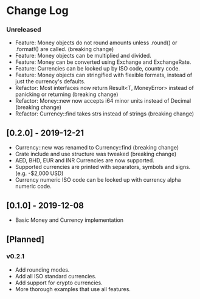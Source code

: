 # Change Log

### Unreleased
* Feature: Money objects do not round amounts unless .round() or .format!() are called. (breaking change)
* Feature: Money objects can be multiplied and divided.
* Feature: Money can be converted using Exchange and ExchangeRate.  
* Feature: Currencies can be looked up by ISO code, country code. 
* Feature: Money objects can stringified with flexible formats, instead of just the currency's defaults.
* Refactor: Most interfaces now return Result<T, MoneyError> instead of panicking or returning <T> (breaking change)
* Refactor: Money::new now accepts i64 minor units instead of Decimal (breaking change)
* Refactor: Currency::find takes strs instead of strings (breaking change)


## [0.2.0] - 2019-12-21
* Currency::new was renamed to Currency::find (breaking change)
* Crate include and use structure was tweaked (breaking change)
* AED, BHD, EUR and INR Currencies are now supported.
* Supported currencies are printed with separators, symbols and signs. (e.g. -$2,000 USD)
* Currency numeric ISO code can be looked up with currency alpha numeric code. 

## [0.1.0] - 2019-12-08
* Basic Money and Currency implementation

## [Planned]

### v0.2.1
* Add rounding modes. 
* Add all ISO standard currencies. 
* Add support for crypto currencies.  
* More thorough examples that use all features. 


